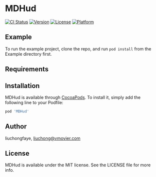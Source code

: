 # MDHud

[![CI Status](https://img.shields.io/travis/liuchongfaye/MDHud.svg?style=flat)](https://travis-ci.org/liuchongfaye/MDHud)
[![Version](https://img.shields.io/cocoapods/v/MDHud.svg?style=flat)](https://cocoapods.org/pods/MDHud)
[![License](https://img.shields.io/cocoapods/l/MDHud.svg?style=flat)](https://cocoapods.org/pods/MDHud)
[![Platform](https://img.shields.io/cocoapods/p/MDHud.svg?style=flat)](https://cocoapods.org/pods/MDHud)

## Example

To run the example project, clone the repo, and run `pod install` from the Example directory first.

## Requirements

## Installation

MDHud is available through [CocoaPods](https://cocoapods.org). To install
it, simply add the following line to your Podfile:

```ruby
pod 'MDHud'
```

## Author

liuchongfaye, liuchong@vmovier.com

## License

MDHud is available under the MIT license. See the LICENSE file for more info.
